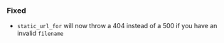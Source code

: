 ### Fixed

- `static_url_for` will now throw a 404 instead of a 500 if you have an invalid `filename`
